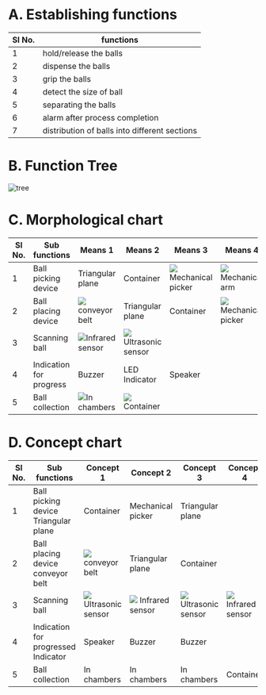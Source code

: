 # A. Establishing functions
|Sl No.|functions|
|-----|---------|
|1|hold/release the balls|
|2|dispense the balls|
|3| grip the balls|
|4| detect the size of ball|
|5|separating the balls|
|6|alarm after process completion|
|7|distribution of balls into different sections|


					
# B. Function Tree
![tree](https://i.ibb.co/FbGPhK2/Picture1.jpg)

# C. Morphological chart
|Sl No.	|Sub functions	|Means 1	|Means 2	|Means 3	|Means 4|
|---------------|---------------|---------------|---------------|---------------|---------------|
|1	|Ball picking device	|Triangular plane	|Container	|![](https://i.ibb.co/hs2YLRs/arm.jpg) Mechanical picker	|![](https://i.ibb.co/hs2YLRs/arm.jpg) Mechanical arm|
|2	|Ball placing device	|![](https://i.ibb.co/h7yc7cv/conyer-bbellt.jpghttps://i.ibb.co/h7yc7cv/conyer-bbellt.jpg) conveyor belt	|Triangular plane	|Container	|![](https://i.ibb.co/hs2YLRs/arm.jpg) Mechanical picker|
|3	|Scanning ball	|![](https://i.ibb.co/DfZtwjn/ir.jpg)Infrared sensor	|![](https://i.ibb.co/VYYVykT/sennsor.jpg) Ultrasonic sensor|		
|4	|Indication for progress	|Buzzer	|LED Indicator	|Speaker	|
|5	|Ball collection	|![](https://i.ibb.co/g61QbGB/camber.jpg)In chambers	|![](https://i.ibb.co/g61QbGB/camber.jpg)Container	|	




# D. Concept chart
|Sl No.| Sub functions	|Concept 1	|Concept 2	|Concept 3	|Concept 4|
|-----|---------------|---------------|---------------|---------------|---------------|
|1|Ball picking device Triangular plane	|Container	|Mechanical picker|	Triangular plane|
|2|Ball placing device conveyor belt	|![](https://i.ibb.co/h7yc7cv/conyer-bbellt.jpg) conveyor belt	|Triangular plane	|Container|
|3|Scanning ball|![](https://i.ibb.co/VYYVykT/sennsor.jpg) Ultrasonic sensor	|![](https://i.ibb.co/DfZtwjn/ir.jpg) Infrared sensor	|![](https://i.ibb.co/VYYVykT/sennsor.jpg) Ultrasonic sensor	|![](https://i.ibb.co/DfZtwjn/ir.jpg) Infrared sensor|
|4|Indication for progressed Indicator|	Speaker	|Buzzer	|Buzzer|
|5|Ball collection|In chambers |In chambers	|In chambers	|Container|	Container|



